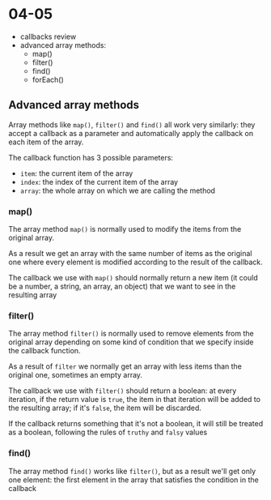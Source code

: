 # 04-05

- callbacks review
- advanced array methods:
  - map()
  - filter()
  - find()
  - forEach()

## Advanced array methods

Array methods like `map()`, `filter()` and `find()` all work very similarly: they accept a callback as a parameter and automatically apply the callback on each item of the array.

The callback function has 3 possible parameters:

- `item`: the current item of the array
- `index`: the index of the current item of the array
- `array`: the whole array on which we are calling the method

### map()

The array method `map()` is normally used to modify the items from the original array.

As a result we get an array with the same number of items as the original one where every element is modified according to the result of the callback.

The callback we use with `map()` should normally return a new item (it could be a number, a string, an array, an object) that we want to see in the resulting array

### filter()

The array method `filter()` is normally used to remove elements from the original array depending on some kind of condition that we specify inside the callback function.

As a result of `filter` we normally get an array with less items than the original one, sometimes an empty array.

The callback we use with `filter()` should return a boolean: at every iteration, if the return value is `true`, the item in that iteration will be added to the resulting array; if it's `false`, the item will be discarded.

If the callback returns something that it's not a boolean, it will still be treated as a boolean, following the rules of `truthy` and `falsy` values

### find()

The array method `find()` works like `filter()`, but as a result we'll get only one element: the first element in the array that satisfies the condition in the callback

